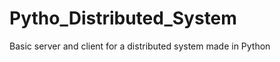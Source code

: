 Pytho_Distributed_System
========================

Basic server and client for a distributed system made in Python
